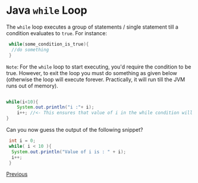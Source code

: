# Java `while` Loop

The `while` loop executes a group of statements / single statement till a condition evaluates to `true`. For instance:

```java
 while(some_condition_is_true){
  //do something
 }
```

`Note`: For the `while` loop to start executing, you'd require the condition to be true. However, to exit the loop you must do something as given below (otherwise the loop will execute forever. Practically, it will run till the JVM runs out of memory).

```java

while(i<10){
    System.out.println("i :"+ i);
    i++; //<- This ensures that value of i in the while condition will become more than 10 at some point thereby breaking the condition and exiting the loop.
}
```

Can you now guess the output of the following snippet?

```java
 int i = 0;
 while( i < 10 ){
  System.out.println("Value of i is : " + i);
  i++;
 }
```

[Previous](Java-Basics)
